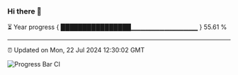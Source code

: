 ### Hi there 👋

⏳ Year progress { ████████████████▁▁▁▁▁▁▁▁▁▁▁▁▁▁ } 55.61 %

---

⏰ Updated on Mon, 22 Jul 2024 12:30:02 GMT

![Progress Bar CI](https://github.com/liununu/liununu/workflows/Progress%20Bar%20CI/badge.svg)
